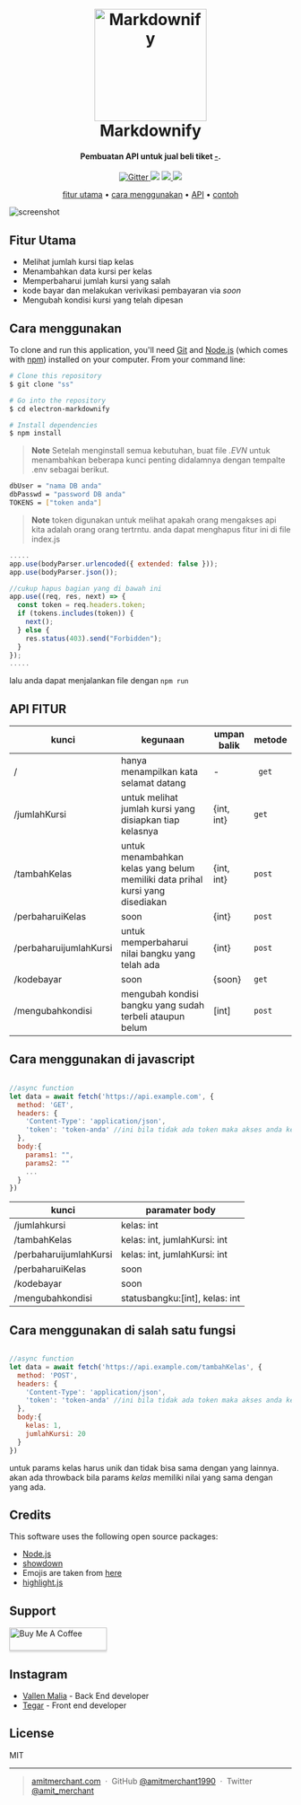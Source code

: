 
<h1 align="center">
  <br>
  <a href="http://www.amitmerchant.com/electron-markdownify"><img src="https://raw.githubusercontent.com/amitmerchant1990/electron-markdownify/master/app/img/markdownify.png" alt="Markdownify" width="200"></a>
  <br>
  Markdownify
  <br>
</h1>

<h4 align="center">Pembuatan API untuk jual beli tiket <a href="http://electron.atom.io" target="_blank">-</a>.</h4>

<p align="center">
  <a href="https://badge.fury.io/js/electron-markdownify">
    <img src="https://badge.fury.io/js/electron-markdownify.svg"
         alt="Gitter">
  </a>
  <a href="https://gitter.im/amitmerchant1990/electron-markdownify"><img src="https://badges.gitter.im/amitmerchant1990/electron-markdownify.svg"></a>
  <a href="https://saythanks.io/to/bullredeyes@gmail.com">
      <img src="https://img.shields.io/badge/SayThanks.io-%E2%98%BC-1EAEDB.svg">
  </a>
  <a href="https://www.paypal.me/AmitMerchant">
    <img src="https://img.shields.io/badge/$-donate-ff69b4.svg?maxAge=2592000&amp;style=flat">
  </a>
</p>

<p align="center">
  <a href="#Fitur Utama"> fitur utama</a> •
  <a href="#Cara menggunakan">cara menggunakan</a> •
  <a href="#API FITUR">API</a> •
  <a href="#Cara menggunakan di salah satu fungsi">contoh</a>
</p>

![screenshot](https://manpro.id/blog/wp-content/uploads/2021/06/mengenal-manfaat-penggunaan-api.png)

## Fitur Utama

* Melihat jumlah kursi tiap kelas
* Menambahkan data kursi per kelas
* Memperbaharui jumlah kursi yang salah 
* kode bayar dan melakukan verivikasi pembayaran via *soon*
* Mengubah kondisi kursi yang telah dipesan 

## Cara menggunakan

To clone and run this application, you'll need [Git](https://git-scm.com) and [Node.js](https://nodejs.org/en/download/) (which comes with [npm](http://npmjs.com)) installed on your computer. From your command line:

```bash
# Clone this repository
$ git clone "ss"

# Go into the repository
$ cd electron-markdownify

# Install dependencies
$ npm install
```

> **Note**
> Setelah menginstall semua kebutuhan, buat file *.EVN* untuk menambahkan beberapa kunci penting didalamnya dengan tempalte .env sebagai berikut.

``` bash
dbUser = "nama DB anda"
dbPasswd = "password DB anda"
TOKENS = ["token anda"]
```
> **Note**
> token digunakan untuk melihat apakah orang mengakses api kita adalah orang orang tertrntu. anda dapat menghapus fitur ini di file index.js

``` javascript
.....
app.use(bodyParser.urlencoded({ extended: false }));
app.use(bodyParser.json());

//cukup hapus bagian yang di bawah ini
app.use((req, res, next) => { 
  const token = req.headers.token;
  if (tokens.includes(token)) {
    next();
  } else {
    res.status(403).send("Forbidden");
  }
});
.....
```

lalu anda dapat menjalankan file dengan ``` npm run ```

## API FITUR

| kunci   | kegunaan | umpan balik |metode|
|---------|----------|-------------|------|
| / | hanya menampilkan kata selamat datang   | -     |``` get```|
| /jumlahKursi|untuk melihat jumlah kursi yang disiapkan tiap kelasnya| {int, int}     |```get```|
| /tambahKelas| untuk menambahkan kelas yang belum memiliki data prihal kursi yang disediakan| {int, int}    |```post```|
|/perbaharuiKelas|soon|{int}|```post```|
|/perbaharuijumlahKursi|untuk memperbaharui nilai bangku yang telah ada| {int}|```post```|
|/kodebayar|soon|{soon}|```get```|
|/mengubahkondisi|mengubah kondisi bangku yang sudah terbeli ataupun belum|[int]|```post```|

## Cara menggunakan di javascript
``` javascript

//async function
let data = await fetch('https://api.example.com', {
  method: 'GET',
  headers: {
    'Content-Type': 'application/json',
    'token': 'token-anda' //ini bila tidak ada token maka akses anda ke server akan terbatas.
  },
  body:{
    params1: "",
    params2: ""
    ...
  }
})
```

| kunci   | paramater body |
|---------|----------|
|/jumlahkursi|kelas: int|
|/tambahKelas|kelas: int, jumlahKursi: int|
|/perbaharuijumlahKursi|kelas: int, jumlahKursi: int|
|/perbaharuiKelas|soon|
|/kodebayar|soon|
|/mengubahkondisi|statusbangku:[int], kelas: int|


## Cara menggunakan di salah satu fungsi
``` javascript

//async function
let data = await fetch('https://api.example.com/tambahKelas', {
  method: 'POST',
  headers: {
    'Content-Type': 'application/json',
    'token': 'token-anda' //ini bila tidak ada token maka akses anda ke server akan terbatas.
  },
  body:{
    kelas: 1,
    jumlahKursi: 20
  }
})
```

untuk params kelas harus unik dan tidak bisa sama dengan yang lainnya. akan ada throwback bila params *kelas* memiliki nilai yang sama dengan yang ada.
## Credits

This software uses the following open source packages:


- [Node.js](https://nodejs.org/)
- [showdown](http://showdownjs.github.io/showdown/)
- Emojis are taken from [here](https://github.com/arvida/emoji-cheat-sheet.com)
- [highlight.js](https://highlightjs.org/)

## Support

<a href="https://saweria.co/vantan2212" target="_blank"><img src="https://www.buymeacoffee.com/assets/img/custom_images/purple_img.png" alt="Buy Me A Coffee" style="height: 41px !important;width: 174px !important;box-shadow: 0px 3px 2px 0px rgba(190, 190, 190, 0.5) !important;-webkit-box-shadow: 0px 3px 2px 0px rgba(190, 190, 190, 0.5) !important;" ></a>

## Instagram

- [Vallen Malia](https://www.instagram.com/vallen_malia/) - Back End developer
- [Tegar](https://www.instagram.com/tegarvirgi_/) - Front end developer

## License

MIT

---

> [amitmerchant.com](https://www.amitmerchant.com) &nbsp;&middot;&nbsp;
> GitHub [@amitmerchant1990](https://github.com/amitmerchant1990) &nbsp;&middot;&nbsp;
> Twitter [@amit_merchant](https://twitter.com/amit_merchant)

